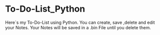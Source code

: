 # To-Do-List_Python
Here`s my To-Do-List using Python. You can create, save ,delete and edit your Notes. Your Notes will be saved  in a .bin File until you delete them.
